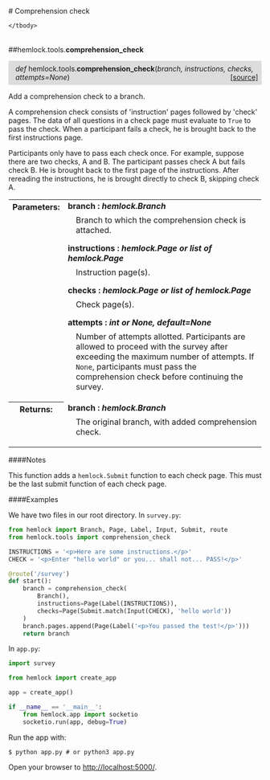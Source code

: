 <script src="https://cdn.mathjax.org/mathjax/latest/MathJax.js?config=TeX-AMS-MML_HTMLorMML" type="text/javascript"></script>

<link rel="stylesheet" href="https://assets.readthedocs.org/static/css/readthedocs-doc-embed.css" type="text/css" />

<style>
    a.src-href {
        float: right;
    }
    p.attr {
        margin-top: 0.5em;
        margin-left: 1em;
    }
    p.func-header {
        background-color: gainsboro;
        border-radius: 0.1em;
        padding: 0.5em;
        padding-left: 1em;
    }
    table.field-table {
        border-radius: 0.1em
    }
</style># Comprehension check

<table class="docutils field-list field-table" frame="void" rules="none">
    <col class="field-name" />
    <col class="field-body" />
    <tbody valign="top">
        
    </tbody>
</table>



##hemlock.tools.**comprehension_check**

<p class="func-header">
    <i>def</i> hemlock.tools.<b>comprehension_check</b>(<i>branch, instructions, checks, attempts=None</i>) <a class="src-href" target="_blank" href="https://github.com/dsbowen/hemlock/blob/master/hemlock/tools/comprehension.py#L8">[source]</a>
</p>

Add a comprehension check to a branch.

A comprehension check consists of 'instruction' pages followed by 'check'
pages. The data of all questions in a check page must evaluate to `True`
to pass the check. When a participant fails a check, he is brought back to
the first instructions page.

Participants only have to pass each check once. For example, suppose there
are two checks, A and B. The participant passes check A but fails check B.
He is brought back to the first page of the instructions. After rereading
the instructions, he is brought directly to check B, skipping check A.

<table class="docutils field-list field-table" frame="void" rules="none">
    <col class="field-name" />
    <col class="field-body" />
    <tbody valign="top">
        <tr class="field">
    <th class="field-name"><b>Parameters:</b></td>
    <td class="field-body" width="100%"><b>branch : <i>hemlock.Branch</i></b>
<p class="attr">
    Branch to which the comprehension check is attached.
</p>
<b>instructions : <i>hemlock.Page or list of hemlock.Page</i></b>
<p class="attr">
    Instruction page(s).
</p>
<b>checks : <i>hemlock.Page or list of hemlock.Page</i></b>
<p class="attr">
    Check page(s).
</p>
<b>attempts : <i>int or None, default=None</i></b>
<p class="attr">
    Number of attempts allotted. Participants are allowed to proceed with the survey after exceeding the maximum number of attempts. If <code>None</code>, participants must pass the comprehension check before continuing the survey.
</p></td>
</tr>
<tr class="field">
    <th class="field-name"><b>Returns:</b></td>
    <td class="field-body" width="100%"><b>branch : <i>hemlock.Branch</i></b>
<p class="attr">
    The original branch, with added comprehension check.
</p></td>
</tr>
    </tbody>
</table>

####Notes

This function adds a `hemlock.Submit` function to each check page. This
must be the last submit function of each check page.

####Examples

We have two files in our root directory. In `survey.py`:

```python
from hemlock import Branch, Page, Label, Input, Submit, route
from hemlock.tools import comprehension_check

INSTRUCTIONS = '<p>Here are some instructions.</p>'
CHECK = '<p>Enter "hello world" or you... shall not... PASS!</p>'

@route('/survey')
def start():
    branch = comprehension_check(
        Branch(),
        instructions=Page(Label(INSTRUCTIONS)),
        checks=Page(Submit.match(Input(CHECK), 'hello world'))
    )
    branch.pages.append(Page(Label('<p>You passed the test!</p>')))
    return branch
```

In `app.py`:

```python
import survey

from hemlock import create_app

app = create_app()

if __name__ == '__main__':
    from hemlock.app import socketio
    socketio.run(app, debug=True)
```

Run the app with:

```
$ python app.py # or python3 app.py
```

Open your browser to <http://localhost:5000/>.
